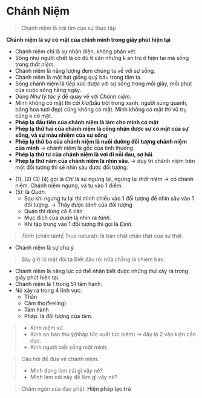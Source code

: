 # Chánh Niệm
> Chánh niệm là trái tim của sự thực tập

**Chánh niệm là sự có mặt của chính mình trong giây phút hiện tại**

+ Chánh niệm chỉ là sự nhân diện, không phán xét. 
+ Sống như người chết là có đủ 6 căn nhưng k an trú ở hiện tại mà sống trong *thất niệm*.
+ Chánh niệm là năng lượng đem chúng ta về với sự sống. 
+ Chánh niệm là một hạt giống quý báu trong tâm ta. 
+ Sống chánh niệm là tiếp xúc được với sự sống trong mỗi giây, mỗi phút của cuộc sống hằng ngày. 
+ Dùng *Như lý tác ý* để quay về với *Chánh niệm*.
+ Mình không có mặt thì *cái kia*(bầu trời trong xanh, người xung quanh, bông hoa tươi đẹp) cũng không có mặt. Mình không có mặt thì vũ trụ cũng k có mặt.
+ **Phép lạ đầu tiên của chánh niệm là làm cho mình có mặt** 
+ **Phép lạ thứ hai của chánh niệm là công nhận được sự có mặt của sự sống, và sự màu nhiệm của sự sống**
+ **Phép lạ thứ ba của chánh niệm là nuôi dưỡng đối tượng chánh niệm của mình** $\to$ chánh niệm là gốc của tình thương. 
+ **Phép lạ thứ tư của chánh niệm là vơi đi nỗi đau, sợ hãi**. 
+ **Phép lạ thứ năm của chánh niệm là nhìn sâu**. $\to$ duy trì chánh niệm trên một đối tượng thì sẽ nhìn sâu được đối tượng. 
<!-- + **Phép lạ thứ sáu của chánh niệm là đem lại sự thấy rõ** -->

+ (1), (2) (3) (4) gọi là *Chỉ* là sự ngưng lại, ngưng lại *thất niệm* $\to$ có chánh niệm. Chánh niệm ngưng, và tụ vào 1 điểm. 
+ (5): là *Quán*. 
    + Sau khi ngưng tu lại thì mình chiếu vào 1 đối tượng để nhìn sâu vào 1 đối tượng. $\to$ Thấy được *tánh* của đối tượng
    + Quán thì dùng cả 6 căn 
    + Mục đích của *quán* là nhìn ra *tánh*.
    + Khi tập trung vào 1 đối tượng thì gọi là *Định*. 
    
> *Tánh* (chân tánh| True natural): là bản chất chân thật của sự thật. 

+ Chánh niệm là sự chú ý. 

> Bây giờ rõ mặt đôi ta
> Biết đâu rồi nữa chẵng là chiêm bao.

+ Chánh niệm là năng lực có thể nhận biết được những thứ xảy ra trong giây phút hiện tại. 
+ Chánh niệm là 1 trong 51 tâm hành. 
+ Nó xảy ra trong 4 lĩnh vực:
  + Thân
  + Cảm thọ(feeling)
  + Tâm hành
  + Pháp: là đối tượng của tâm.

> + Kinh niệm xứ
> + Kinh an ban thủ ý(nhập tức xuất tức niêm) $\to$ đây là 2 văn kiện cần đọc. 
> + Kinh người biết sống một mình. 


> Câu hỏi để đưa về chánh niệm:
> + Mình đang làm cái gì vậy nè?
> + Mình làm cái này để làm gì vậy nè?

>  Châm ngôn của đạo phật: **Hiện pháp lạc trú**
